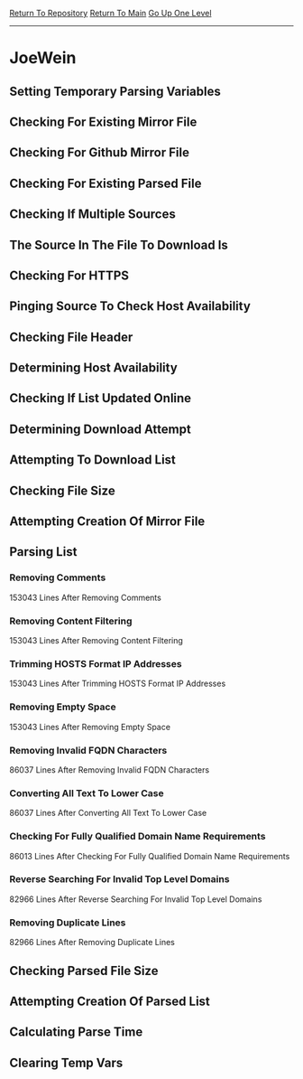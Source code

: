 [Return To Repository](https://github.com/deathbybandaid/piholeparser/)
[Return To Main](https://github.com/deathbybandaid/piholeparser/blob/master/RecentRunLogs/Mainlog.md)
[Go Up One Level](https://github.com/deathbybandaid/piholeparser/blob/master/RecentRunLogs/TopLevelScripts/30-Processing-External-Blacklists.md)
____________________________________
# JoeWein
## Setting Temporary Parsing Variables
## Checking For Existing Mirror File
## Checking For Github Mirror File
## Checking For Existing Parsed File
## Checking If Multiple Sources
## The Source In The File To Download Is
## Checking For HTTPS
## Pinging Source To Check Host Availability
## Checking File Header
## Determining Host Availability
## Checking If List Updated Online
## Determining Download Attempt
## Attempting To Download List
## Checking File Size
## Attempting Creation Of Mirror File
## Parsing List
### Removing Comments
153043 Lines After Removing Comments
### Removing Content Filtering
153043 Lines After Removing Content Filtering
### Trimming HOSTS Format IP Addresses
153043 Lines After Trimming HOSTS Format IP Addresses
### Removing Empty Space
153043 Lines After Removing Empty Space
### Removing Invalid FQDN Characters
86037 Lines After Removing Invalid FQDN Characters
### Converting All Text To Lower Case
86037 Lines After Converting All Text To Lower Case
### Checking For Fully Qualified Domain Name Requirements
86013 Lines After Checking For Fully Qualified Domain Name Requirements
### Reverse Searching For Invalid Top Level Domains
82966 Lines After Reverse Searching For Invalid Top Level Domains
### Removing Duplicate Lines
82966 Lines After Removing Duplicate Lines
## Checking Parsed File Size
## Attempting Creation Of Parsed List
## Calculating Parse Time
## Clearing Temp Vars

